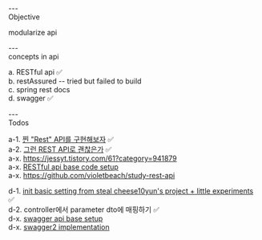 ---\
Objective

modularize api


---\
concepts in api 


a. RESTful api :white_check_mark:\
b. restAssured -- tried but failed to build\
c. spring rest docs\
d. swagger :white_check_mark:


---\
Todos

a-1. [찐 "Rest" API를 구현해보자](https://jessyt.tistory.com/m/61?category=941879) :white_check_mark:\
a-2. [그런 REST API로 괜찮은가](https://www.youtube.com/watch?v=RP_f5dMoHFc&ab_channel=naverd2) :white_check_mark:\
a-x. https://jessyt.tistory.com/61?category=941879 \
a-x. [RESTful api base code setup](https://github.com/Around-Hub-Studio/AroundHub_SpringBoot) \
a-x. https://github.com/violetbeach/study-rest-api

d-1. [init basic setting from steal cheese10yun's project + little experiments](https://github.dev/cheese10yun/spring-jpa-best-practices/tree/step-01) :white_check_mark:\
d-2. controller에서 parameter dto에 매핑하기 :white_check_mark:\
d-x. [swagger api base setup](https://swagger.io/docs/) \
d-x. [swagger2 implementation](https://www.youtube.com/watch?v=Q27PGBYmHNA&ab_channel=%EC%96%B4%EB%9D%BC%EC%9A%B4%EB%93%9C%ED%97%88%EB%B8%8C%EC%8A%A4%ED%8A%9C%EB%94%94%EC%98%A4-AroundHubStudio)


